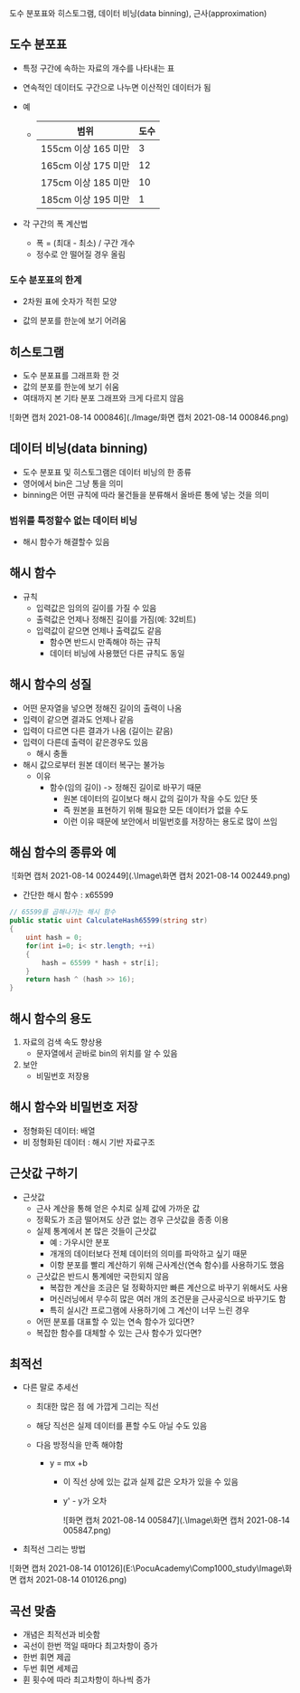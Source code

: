 도수 분포표와 히스토그램, 데이터 비닝(data binning), 근사(approximation)

## 도수 분포표

- 특정 구간에 속하는 자료의 개수를 나타내는 표

- 연속적인 데이터도 구간으로 나누면 이산적인 데이터가 됨

- 예

  - | 범위                | 도수 |
    | ------------------- | ---- |
    | 155cm 이상 165 미만 | 3    |
    | 165cm 이상 175 미만 | 12   |
    | 175cm 이상 185 미만 | 10   |
    | 185cm 이상 195 미만 | 1    |

- 각 구간의 폭 계산법

  - 폭 = (최대 - 최소) / 구간 개수
  - 정수로 안 떨어질 경우 올림

### 도수 분포표의 한계

- 2차원 표에 숫자가 적힌 모양

- 값의 분포를 한눈에 보기 어려움

## 히스토그램

- 도수 분포표를 그래프화 한 것
- 값의 분포를 한눈에 보기 쉬움
- 여태까지 본 기타 분포 그래프와 크게 다르지 않음

![화면 캡처 2021-08-14 000846](./Image/화면 캡처 2021-08-14 000846.png)

## 데이터 비닝(data binning)

- 도수 분포표 및 히스토그램은 데이터 비닝의 한 종류
- 영어에서 bin은 그냥 통을 의미
- binning은 어떤 규칙에 따라 물건들을 분류해서 올바른 통에 넣는 것을 의미

### 범위를 특정할수 없는 데이터 비닝

- 해시 함수가 해결할수 있음

## 해시 함수

- 규칙
  - 입력값은 임의의 길이를 가질 수 있음
  - 출력값은 언제나 정해진 길이를 가짐(예: 32비트)
  - 입력값이 같으면 언제나 출력값도 같음
    - 함수면 반드시 만족해야 하는 규칙
    - 데이터 비닝에 사용했던 다른 규칙도 동일



## 해시 함수의 성질

- 어떤 문자열을 넣으면 정해진 길이의 출력이 나옴
- 입력이 같으면 결과도 언제나 같음
- 입력이 다르면 다른 결과가 나옴 (길이는 같음)
- 입력이 다른데 출력이 같은경우도 있음
  - 해시 충돌
- 해시 값으로부터 원본 데이터 복구는 불가능
  - 이유
    - 함수(임의 길이) -> 정해진 길이로 바꾸기 때문
      - 원본 데이터의 길이보다 해시 값의 길이가 작을 수도 있단 뜻
      - 즉 원본을 표현하기 위해 필요한 모든 데이터가 없을 수도
      - 이런 이유 때문에 보안에서 비밀번호를 저장하는 용도로 많이 쓰임

## 해심 함수의 종류와 예

​	![화면 캡처 2021-08-14 002449](.\Image\화면 캡처 2021-08-14 002449.png)

- 간단한 해시 함수 : x65599

```c#
// 65599를 곱해나가는 해시 함수
public static uint CalculateHash65599(string str)
{
	uint hash = 0;
    for(int i=0; i< str.length; ++i)
    {
        hash = 65599 * hash + str[i];
    }
    return hash ^ (hash >> 16);
}
```

## 해시 함수의 용도

1. 자료의 검색 속도 향상용
   - 문자열에서 곧바로 bin의 위치를 알 수 있음
2. 보안
   - 비밀번호 저장용

## 해시 함수와 비밀번호 저장

- 정형화된 데이터: 배열
- 비 정형화된 데이터 : 해시 기반 자료구조

## 근삿값 구하기

- 근삿값
  - 근사 계산을 통해 얻은 수치로 실제 값에 가까운 값
  - 정확도가 조금 떨어져도 상관 없는 경우 근삿값을 종종 이용
  - 실제 통계에서 본 많은 것들이 근삿값
    - 예 : 가우시안 분포
    - 개개의 데이터보다 전체 데이터의 의미를 파악하고 싶기 때문
    - 이항 분포를 빨리 계산하기 위해 근사계산(연속 함수)를 사용하기도 했음
  - 근삿값은 반드시 통계에만 국한되지 않음
    - 복잡한 계산을 조금은 덜 정확하지만 빠른 계산으로 바꾸기 위해서도 사용
    - 머신러닝에서 무수히 많은 여러 개의 조건문을 근사공식으로 바꾸기도 함
    - 특히 실시간 프로그램에 사용하기에 그 계산이 너무 느린 경우
  - 어떤 분포를 대표할 수 있는 연속 함수가 있다면?
  - 복잡한 함수를 대체할 수 있는 근사 함수가 있다면?

## 최적선

- 다른 말로 추세선

  - 최대한 많은 점 에 가깝게 그리는 직선

  - 해당 직선은 실제 데이터를 푠할 수도 아닐 수도 있음

  - 다음 방정식을 만족 해야함

    - y = mx +b

      - 이 직선 상에 있는 값과 실제 값은 오차가 있을 수 있음

      - y' - y가 오차

        ![화면 캡처 2021-08-14 005847](.\Image\화면 캡처 2021-08-14 005847.png)

- 최적선 그리는 방법

![화면 캡처 2021-08-14 010126](E:\PocuAcademy\Comp1000_study\Image\화면 캡처 2021-08-14 010126.png)

## 곡선 맞춤

- 개념은 최적선과 비슷함
- 곡선이 한번 꺽일 때마다 최고차항이 증가
- 한번 휘면 제곱
- 두번 휘면 세제곱
- 휜 횟수에 따라 최고차항이 하나씩 증가
